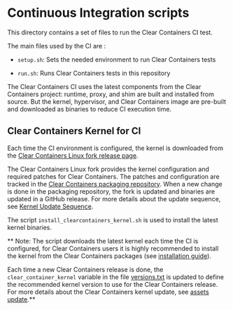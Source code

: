 # Continuous Integration scripts #

This directory contains a set of files to run the Clear Containers CI
test.

The main files used by the CI are : 

- `setup.sh`: Sets the needed environment to run Clear Containers tests

- `run.sh`: Runs Clear Containers tests in this repository

The Clear Containers CI uses the latest components from the Clear
Containers project: runtime, proxy, and shim are built and installed from
source. But the kernel, hypervisor, and Clear Containers image are
pre-built and downloaded as binaries to reduce CI execution time.

## Clear Containers Kernel for CI ##

Each time the CI environment is configured, the kernel is downloaded from
the [Clear Containers Linux fork release
page](https://github.com/clearcontainers/linux/releases). 

The Clear Containers Linux fork provides the kernel configuration and
required patches for Clear Containers. The patches and configuration are
tracked in the [Clear Containers packaging
repository](https://github.com/clearcontainers/packaging/tree/master/kernel).
When a new change is done in the packaging repository, the fork is updated
and binaries are updated in a GitHub release. For more details about the
update sequence, see [Kernel Update
Sequence](https://github.com/clearcontainers/packaging/tree/master/kernel#update-sequence).

The script `install_clearcontainers_kernel.sh` is used to install the
latest kernel binaries.

** Note: The script downloads the latest kernel each time the CI is
configured, for Clear Containers users it is highly recommended to install
the kernel from the Clear Containers packages (see [installation
guide](https://github.com/clearcontainers/runtime/wiki/Installation)).

Each time a new Clear Containers release is done, the 
`clear_container_kernel` variable in the file
[versions.txt](https://github.com/clearcontainers/runtime/blob/master/versions.txt)
is updated to define the recommended kernel version to use for the Clear
Containers release. For more details about the Clear Containers kernel
update, see [assets
update](https://github.com/clearcontainers/runtime/blob/master/docs/assets-update.md#clear-containers-kernel-update).**
